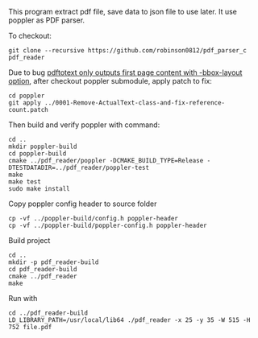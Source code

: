 This program extract pdf file, save data to json file to use later. It use poppler as PDF parser.

To checkout:
```commandline
git clone --recursive https://github.com/robinson0812/pdf_parser_c pdf_reader
```

Due to bug [pdftotext only outputs first page content with -bbox-layout option](https://bugs.freedesktop.org/show_bug.cgi?id=93344), after checkout poppler submodule, apply patch to fix:


```commandline
cd poppler
git apply ../0001-Remove-ActualText-class-and-fix-reference-count.patch
```

Then build and verify poppler with command:
```commandline
cd ..
mkdir poppler-build
cd poppler-build
cmake ../pdf_reader/poppler -DCMAKE_BUILD_TYPE=Release -DTESTDATADIR=../pdf_reader/poppler-test
make
make test
sudo make install
```

Copy poppler config header to source folder
```commandline
cp -vf ../poppler-build/config.h poppler-header
cp -vf ../poppler-build/poppler-config.h poppler-header
```

Build project
```commandline
cd ..
mkdir -p pdf_reader-build
cd pdf_reader-build
cmake ../pdf_reader
make
```

Run with 
```commandline
cd ../pdf_reader-build
LD_LIBRARY_PATH=/usr/local/lib64 ./pdf_reader -x 25 -y 35 -W 515 -H 752 file.pdf
```
